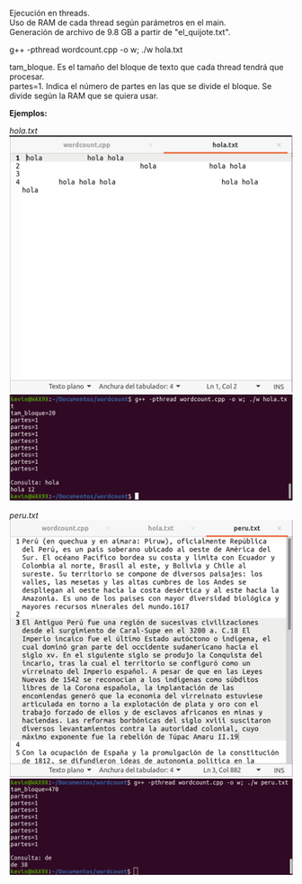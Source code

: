 Ejecución en threads.  
Uso de RAM de cada thread según parámetros en el main.  
Generación de archivo de 9.8 GB a partir de "el_quijote.txt".  

g++ -pthread wordcount.cpp -o w; ./w hola.txt

tam_bloque. Es el tamaño del bloque de texto que cada thread tendrá que procesar.  
partes=1. Indica el número de partes en las que se divide el bloque. Se divide según la RAM que se quiera usar.

**Ejemplos:**

*hola.txt*
![alt text](https://raw.githubusercontent.com/cieloblanco/nube/main/wordcount/presentacion/imagenes/holatxt.png)
![alt text](https://raw.githubusercontent.com/cieloblanco/nube/main/wordcount/presentacion/imagenes/holar.png)

*peru.txt*
![alt text](https://raw.githubusercontent.com/cieloblanco/nube/main/wordcount/presentacion/imagenes/perutxt.png)
![alt text](https://raw.githubusercontent.com/cieloblanco/nube/main/wordcount/presentacion/imagenes/perur.png)


